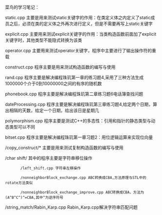 菜鸟的学习笔记：

static.cpp 主要是用来测试static关键字的作用：在类定义体之内定义了static成员之后，必须在类的定义体之外再次进行定义，但是不需要再写上static关键字

explicit.cpp 主要用来测试explicit关键字的作用：当类构造函数前面加了explicit关键字时，其他类型不能隐式转换为该类

operator.cpp 主要用来测试operator关键字，程序中主要进行了输出操作符的重载

construct.cpp 程序主要是用来测试构造函数的编写与使用

rand.cpp 程序主要是解决编程珠玑第一章的练习题4,采用了三种方法生成1000000个介于0到10000000之间的有序的随机数

phonebook.cpp 程序主要是解决编程珠玑第二章练习题6电话簿查找问题

dateProcessing.cpp 程序主要是解决编程珠玑第三章练习题4,给定两个日期，算出相隔的天数，给定一个日期，给出该日是星期几

polymorphism.cpp 程序主要是测试C++的多态性：引用和指针的静态类型与动态类型可以不同

bitset.cpp 程序主要是解决编程珠玑第一章习题2：用位逻辑运算来实现位向量

/copy_construct/*   主要是用来测试复制构造函数的编写与使用

/char shift/  其中的程序主要是字符串移位操作

           /left_shift.cpp 字符串左移操作

		   /nonneighborBlock_exchange.cpp ABC转换成CBA,方法原理与STL中的rotate方法类似           

		   /nonneighborBlock_exchange_improve.cpp ABC转换成CBA，方法为(A^B^C^)^=CBA,其中^为逆序符号           

/string_match/Rabin_Karp.cpp  Rabin_Karp.cpp解决字符串匹配问题
